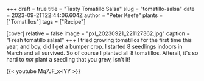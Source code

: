+++
draft = true
title = "Tasty Tomatillo Salsa"
slug = "tomatillo-salsa"
date = 2023-09-21T22:44:06.604Z
author = "Peter Keefe"
plants = ["Tomatillos"]
tags = ["Recipe"]

[cover]
relative = false
image = "pxl_20230921_221127362.jpg"
caption = "Fresh tomatillo salsa!"
+++
I tried growing tomatillos for the first time this year, and boy, did I get a bumper crop. I started 8 seedlings indoors in March and all survived. So of course I planted all 8 tomatillos. Afterall, it's so hard to *not* plant a seedling that you grew, isn't it! 

{{< youtube Mq7JF_x-iYY >}}